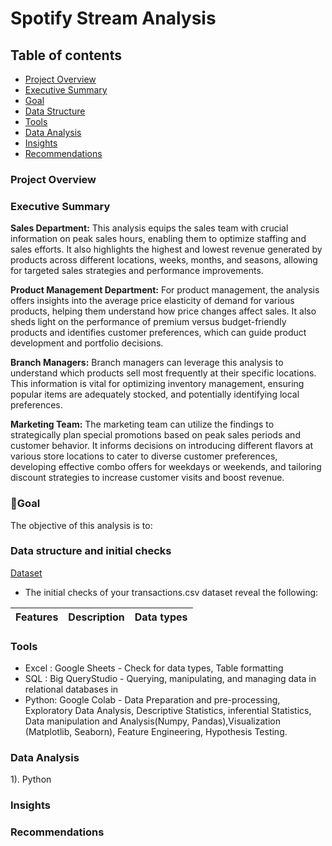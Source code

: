 # Spotify Stream Analysis

## Table of contents
- [Project Overview](#project-overview)
- [Executive Summary](#executive-summary)
- [Goal](goal)
- [Data Structure](data-structure)
- [Tools](tools)
- [Data Analysis](#data-analysis)
- [Insights](insights)
- [Recommendations](recommendations)

### Project Overview

### Executive Summary
**Sales Department:**
This analysis equips the sales team with crucial information on peak sales hours, enabling them to optimize staffing and sales efforts. It also highlights the highest and lowest revenue generated by products across different locations, weeks, months, and seasons, allowing for targeted sales strategies and performance improvements.

**Product Management Department:**
For product management, the analysis offers insights into the average price elasticity of demand for various products, helping them understand how price changes affect sales. It also sheds light on the performance of premium versus budget-friendly products and identifies customer preferences, which can guide product development and portfolio decisions.

**Branch Managers:**
Branch managers can leverage this analysis to understand which products sell most frequently at their specific locations. This information is vital for optimizing inventory management, ensuring popular items are adequately stocked, and potentially identifying local preferences.

**Marketing Team:** 
The marketing team can utilize the findings to strategically plan special promotions based on peak sales periods and customer behavior. It informs decisions on introducing different flavors at various store locations to cater to diverse customer preferences, developing effective combo offers for weekdays or weekends, and tailoring discount strategies to increase customer visits and boost revenue.

### 🎯Goal
The objective of this analysis is to:

### Data structure and initial checks
[Dataset](https://docs.google.com/spreadsheets/d/1GK4tnY4_YfX8ccNhVtedEoGpsUUGOwzlysEVEQr_xpA/edit?gid=1748548740#gid=1748548740)

 - The initial checks of your transactions.csv dataset reveal the following:

| Features | Description | Data types |
| -------- | -------- | -------- | 


### Tools
- Excel : Google Sheets - Check for data types, Table formatting
- SQL : Big QueryStudio - Querying, manipulating, and managing data in relational databases in 
- Python: Google Colab - Data Preparation and pre-processing, Exploratory Data Analysis, Descriptive Statistics, inferential Statistics, Data manipulation and Analysis(Numpy, Pandas),Visualization (Matplotlib, Seaborn), Feature Engineering, Hypothesis Testing.

### Data Analysis
1). Python








### Insights

### Recommendations

